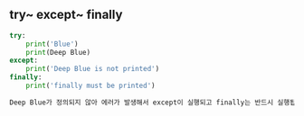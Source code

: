 ## try~ except~ finally

```python
try:
    print('Blue')
    print(Deep Blue)
except:
    print('Deep Blue is not printed')
finally:
    print('finally must be printed')
    
Deep Blue가 정의되지 않아 에러가 발생해서 except이 실행되고 finally는 반드시 실행됩니다.
```

